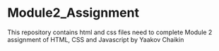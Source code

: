 # Module2_Assignment
This repository contains html and css files need to complete Module 2 assignment of HTML, CSS and Javascript by Yaakov Chaikin
